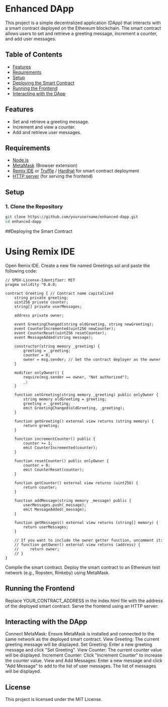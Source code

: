 # Enhanced DApp

This project is a simple decentralized application (DApp) that interacts with a smart contract deployed on the Ethereum blockchain. The smart contract allows users to set and retrieve a greeting message, increment a counter, and add user messages.

## Table of Contents

- [Features](#features)
- [Requirements](#requirements)
- [Setup](#setup)
- [Deploying the Smart Contract](#deploying-the-smart-contract)
- [Running the Frontend](#running-the-frontend)
- [Interacting with the DApp](#interacting-with-the-dapp)

## Features

- Set and retrieve a greeting message.
- Increment and view a counter.
- Add and retrieve user messages.

## Requirements

- [Node.js](https://nodejs.org/)
- [MetaMask](https://metamask.io/) (Browser extension)
- [Remix IDE](https://remix.ethereum.org/) or [Truffle](https://www.trufflesuite.com/) / [Hardhat](https://hardhat.org/) for smart contract deployment
- [HTTP server](https://www.npmjs.com/package/http-server) (for serving the frontend)

## Setup

### 1. Clone the Repository

```bash
git clone https://github.com/yourusername/enhanced-dapp.git
cd enhanced-dapp
```

##Deploying the Smart Contract
# Using Remix IDE
Open Remix IDE.
Create a new file named Greetings.sol and paste the following code:

```
// SPDX-License-Identifier: MIT
pragma solidity ^0.8.0;

contract Greeting { // Contract name capitalized
    string private greeting;
    uint256 private counter;
    string[] private userMessages;

    address private owner;

    event GreetingChanged(string oldGreeting, string newGreeting);
    event CounterIncremented(uint256 newCounter);
    event CounterReset(uint256 resetCounter);
    event MessageAdded(string message);

    constructor(string memory _greeting) {
        greeting = _greeting;
        counter = 0;
        owner = msg.sender; // Set the contract deployer as the owner
    }

    modifier onlyOwner() {
        require(msg.sender == owner, "Not authorized");
        _;
    }

    function setGreeting(string memory _greeting) public onlyOwner {
        string memory oldGreeting = greeting;
        greeting = _greeting;
        emit GreetingChanged(oldGreeting, _greeting);
    }

    function getGreeting() external view returns (string memory) {
        return greeting;
    }

    function incrementCounter() public {
        counter += 1;
        emit CounterIncremented(counter);
    }

    function resetCounter() public onlyOwner {
        counter = 0;
        emit CounterReset(counter);
    }

    function getCounter() external view returns (uint256) {
        return counter;
    }

    function addMessage(string memory _message) public {
        userMessages.push(_message);
        emit MessageAdded(_message);
    }

    function getMessages() external view returns (string[] memory) {
        return userMessages;
    }

    // If you want to include the owner getter function, uncomment it:
    // function getOwner() external view returns (address) {
    //     return owner;
    // }
}

```
Compile the smart contract.
Deploy the smart contract to an Ethereum test network (e.g., Ropsten, Rinkeby) using MetaMask.

## Running the Frontend
Replace YOUR_CONTRACT_ADDRESS in the index.html file with the address of the deployed smart contract.
Serve the frontend using an HTTP server:

## Interacting with the DApp
Connect MetaMask: Ensure MetaMask is installed and connected to the same network as the deployed smart contract.
View Greeting: The current greeting message will be displayed.
Set Greeting: Enter a new greeting message and click "Set Greeting".
View Counter: The current counter value will be displayed.
Increment Counter: Click "Increment Counter" to increase the counter value.
View and Add Messages: Enter a new message and click "Add Message" to add to the list of user messages. The list of messages will be displayed.

## License
This project is licensed under the MIT License.
